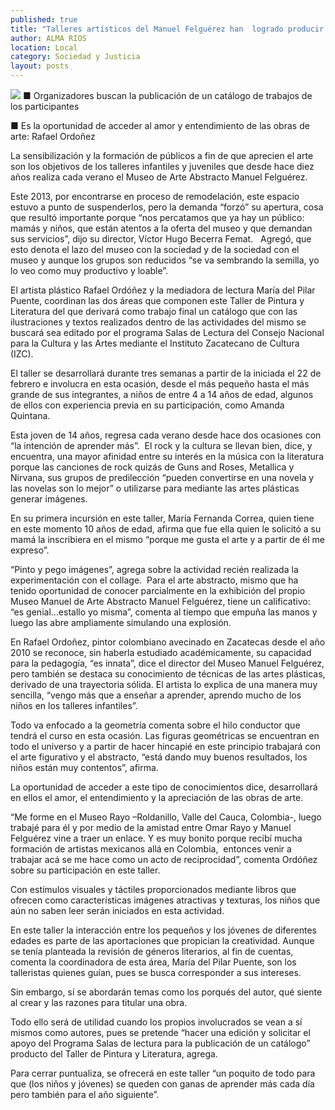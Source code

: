```yaml
---
published: true
title: "Talleres artísticos del Manuel Felguérez han  logrado producir un lazo, considera director"
author: ALMA RIOS
location: Local
category: Sociedad y Justicia
layout: posts
---
```


![](http://i.imgur.com/Qx22BHUm.jpg)
■ Organizadores buscan la publicación de un catálogo de trabajos de los participantes

■ Es la oportunidad de acceder al amor y entendimiento de las obras de arte: Rafael Ordoñez

La sensibilización y la formación de públicos a fin de que aprecien el arte son los objetivos de los talleres infantiles y juveniles que desde hace diez años realiza cada verano el Museo de Arte Abstracto Manuel Felguérez.

Este 2013, por encontrarse en proceso de remodelación, este espacio estuvo a punto de suspenderlos, pero la demanda “forzó” su apertura, cosa que resultó importante porque “nos percatamos que ya hay un público: mamás y niños, que están atentos a la oferta del museo y que demandan sus servicios”, dijo su director, Víctor Hugo Becerra Femat.  
Agregó, que esto denota el lazo del museo con la sociedad y de la sociedad con el museo y aunque los grupos son reducidos “se va sembrando la semilla, yo lo veo como muy productivo y loable”. 

El artista plástico Rafael Ordóñez y la mediadora de lectura María del Pilar Puente, coordinan las dos áreas que componen este Taller de Pintura y Literatura del que derivará como trabajo final un catálogo que con las ilustraciones y textos realizados dentro de las actividades del mismo se buscará sea editado por el programa Salas de Lectura del Consejo Nacional para la Cultura y las Artes mediante el Instituto Zacatecano de Cultura (IZC). 

El taller se desarrollará durante tres semanas a partir de la iniciada el 22 de febrero e involucra en esta ocasión, desde el más pequeño hasta el más grande de sus integrantes, a niños de entre 4 a 14 años de edad, algunos de ellos con experiencia previa en su participación, como Amanda Quintana.

Esta joven de 14 años, regresa cada verano desde hace dos ocasiones con “la intención de aprender más”.  El rock y la cultura se llevan bien, dice, y encuentra, una mayor afinidad entre su interés en la música con la literatura porque las canciones de rock quizás de Guns and Roses, Metallica y Nirvana, sus grupos de predilección “pueden convertirse en una novela y las novelas son lo mejor” o utilizarse para mediante las artes plásticas generar imágenes.

En su primera incursión en este taller, María Fernanda Correa, quien tiene en este momento 10 años de edad, afirma que fue ella quien le solicitó a su mamá la inscribiera en el mismo “porque me gusta el arte y a partir de él me expreso”.

“Pinto y pego imágenes”, agrega sobre la actividad recién realizada la experimentación con el collage.  Para el arte abstracto, mismo que ha tenido oportunidad de conocer parcialmente en la exhibición del propio Museo Manuel de Arte Abstracto Manuel Felguérez, tiene un calificativo: “es genial…estallo yo misma”, comenta al tiempo que empuña las manos y luego las abre ampliamente simulando una explosión.

En Rafael Ordoñez, pintor colombiano avecinado en Zacatecas desde el año 2010 se reconoce, sin haberla estudiado académicamente, su capacidad para la pedagogía, “es innata”, dice el director del Museo Manuel Felguérez, pero también se destaca su conocimiento de técnicas de las artes plásticas, derivado de una trayectoria sólida.
El artista lo explica de una manera muy sencilla, “vengo más que a enseñar a aprender, aprendo mucho de los niños en los talleres infantiles”.

Todo va enfocado a la geometría comenta sobre el hilo conductor que tendrá el curso en esta ocasión. Las figuras geométricas se encuentran en todo el universo y a partir de hacer hincapié en este principio trabajará con el arte figurativo y el abstracto, “está dando muy buenos resultados, los niños están muy contentos”, afirma.

La oportunidad de acceder a este tipo de conocimientos dice, desarrollará en ellos el amor, el entendimiento y la apreciación de las obras de arte.

“Me forme en el Museo Rayo –Roldanillo, Valle del Cauca, Colombia-, luego trabajé para él y por medio de la amistad entre Omar Rayo y Manuel Felguérez vine a traer un enlace. Y es muy bonito porque recibí mucha formación de artistas mexicanos allá en Colombia,  entonces venir a trabajar acá se me hace como un acto de reciprocidad”, comenta Ordóñez sobre su participación en este taller.

Con estímulos visuales y táctiles proporcionados mediante libros que ofrecen como características imágenes atractivas y texturas, los niños que aún no saben leer serán iniciados en esta actividad.

En este taller la interacción entre los pequeños y los jóvenes de diferentes edades es parte de las aportaciones que propician la creatividad. Aunque se tenía planteada la revisión de géneros literarios, al fin de cuentas, comenta la coordinadora de esta área, María del Pilar Puente, son los talleristas quienes guían, pues se busca corresponder a sus intereses.

Sin embargo, sí se abordarán temas como los porqués del autor, qué siente al crear y las razones para titular una obra.

Todo ello será de utilidad cuando los propios involucrados se vean a sí mismos como autores, pues se pretende “hacer una edición y solicitar el apoyo del Programa Salas de lectura para la publicación de un catálogo” producto del Taller de Pintura y Literatura, agrega.

Para cerrar puntualiza, se ofrecerá en este taller “un poquito de todo para que (los niños y jóvenes) se queden con ganas de aprender más cada día pero también para el año siguiente”.
